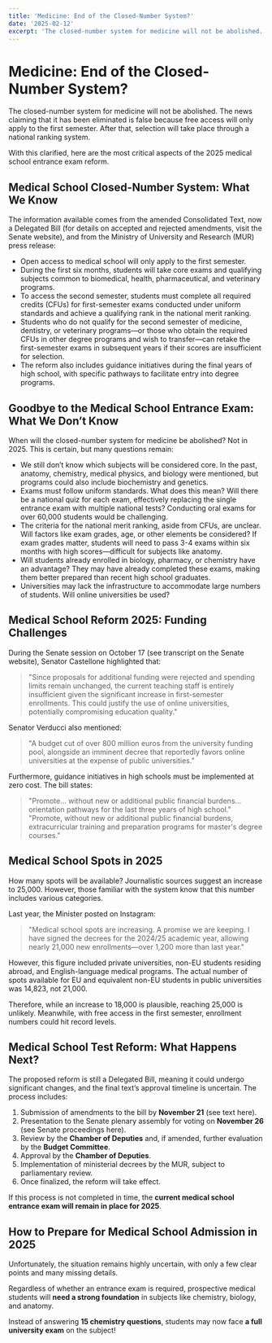 ```yaml
---
title: 'Medicine: End of the Closed-Number System?'
date: '2025-02-12'
excerpt: 'The closed-number system for medicine will not be abolished. The news claiming that it has been eliminated is false because free access will only apply to the first semester.'
---
```



# Medicine: End of the Closed-Number System?

The closed-number system for medicine will not be abolished. The news claiming that it has been eliminated is false because free access will only apply to the first semester. After that, selection will take place through a national ranking system.

With this clarified, here are the most critical aspects of the 2025 medical school entrance exam reform.

## Medical School Closed-Number System: What We Know

The information available comes from the amended Consolidated Text, now a Delegated Bill (for details on accepted and rejected amendments, visit the Senate website), and from the Ministry of University and Research (MUR) press release:

- Open access to medical school will only apply to the first semester.
- During the first six months, students will take core exams and qualifying subjects common to biomedical, health, pharmaceutical, and veterinary programs.
- To access the second semester, students must complete all required credits (CFUs) for first-semester exams conducted under uniform standards and achieve a qualifying rank in the national merit ranking.
- Students who do not qualify for the second semester of medicine, dentistry, or veterinary programs—or those who obtain the required CFUs in other degree programs and wish to transfer—can retake the first-semester exams in subsequent years if their scores are insufficient for selection.
- The reform also includes guidance initiatives during the final years of high school, with specific pathways to facilitate entry into degree programs.

## Goodbye to the Medical School Entrance Exam: What We Don’t Know

When will the closed-number system for medicine be abolished? Not in 2025. This is certain, but many questions remain:

- We still don’t know which subjects will be considered core. In the past, anatomy, chemistry, medical physics, and biology were mentioned, but programs could also include biochemistry and genetics.
- Exams must follow uniform standards. What does this mean? Will there be a national quiz for each exam, effectively replacing the single entrance exam with multiple national tests? Conducting oral exams for over 60,000 students would be challenging.
- The criteria for the national merit ranking, aside from CFUs, are unclear. Will factors like exam grades, age, or other elements be considered? If exam grades matter, students will need to pass 3-4 exams within six months with high scores—difficult for subjects like anatomy.
- Will students already enrolled in biology, pharmacy, or chemistry have an advantage? They may have already completed these exams, making them better prepared than recent high school graduates.
- Universities may lack the infrastructure to accommodate large numbers of students. Will online universities be used?

## Medical School Reform 2025: Funding Challenges

During the Senate session on October 17 (see transcript on the Senate website), Senator Castellone highlighted that:

> "Since proposals for additional funding were rejected and spending limits remain unchanged, the current teaching staff is entirely insufficient given the significant increase in first-semester enrollments. This could justify the use of online universities, potentially compromising education quality."

Senator Verducci also mentioned:

> "A budget cut of over 800 million euros from the university funding pool, alongside an imminent decree that reportedly favors online universities at the expense of public universities."

Furthermore, guidance initiatives in high schools must be implemented at zero cost. The bill states:

> "Promote… without new or additional public financial burdens… orientation pathways for the last three years of high school."
> "Promote, without new or additional public financial burdens, extracurricular training and preparation programs for master's degree courses."

## Medical School Spots in 2025

How many spots will be available? Journalistic sources suggest an increase to 25,000. However, those familiar with the system know that this number includes various categories.

Last year, the Minister posted on Instagram:

> "Medical school spots are increasing. A promise we are keeping. I have signed the decrees for the 2024/25 academic year, allowing nearly 21,000 new enrollments—over 1,200 more than last year."

However, this figure included private universities, non-EU students residing abroad, and English-language medical programs. The actual number of spots available for EU and equivalent non-EU students in public universities was 14,823, not 21,000.

Therefore, while an increase to 18,000 is plausible, reaching 25,000 is unlikely. Meanwhile, with free access in the first semester, enrollment numbers could hit record levels.

## Medical School Test Reform: What Happens Next?

The proposed reform is still a Delegated Bill, meaning it could undergo significant changes, and the final text’s approval timeline is uncertain. The process includes:

1. Submission of amendments to the bill by **November 21** (see text here).
2. Presentation to the Senate plenary assembly for voting on **November 26** (see Senate proceedings here).
3. Review by the **Chamber of Deputies** and, if amended, further evaluation by the **Budget Committee**.
4. Approval by the **Chamber of Deputies**.
5. Implementation of ministerial decrees by the MUR, subject to parliamentary review.
6. Once finalized, the reform will take effect.

If this process is not completed in time, the **current medical school entrance exam will remain in place for 2025**.

## How to Prepare for Medical School Admission in 2025

Unfortunately, the situation remains highly uncertain, with only a few clear points and many missing details.

Regardless of whether an entrance exam is required, prospective medical students will **need a strong foundation** in subjects like chemistry, biology, and anatomy.

Instead of answering **15 chemistry questions**, students may now face **a full university exam** on the subject!

